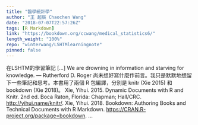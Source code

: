 ```yaml
---
title: "醫學統計學"
author: "王 超辰 Chaochen Wang"
date: "2018-07-07T22:57:26Z"
tags: [R Markdown]
link: "https://bookdown.org/ccwang/medical_statistics6/"
length_weight: "100%"
repo: "winterwang/LSHTMlearningnote"
pinned: false
---
```


在LSHTM的學習筆記 [...] We are drowning in information and starving for knowledge. — Rutherford D. Roger 尚未想好寫什麼作前言。我只是默默地想留下一些筆記和思考。本書用了兩個 R 包編譯，分別是 knitr (Xie 2015) 和 bookdown (Xie 2018)。 Xie, Yihui. 2015. Dynamic Documents with R and Knitr. 2nd ed. Boca Raton, Florida: Chapman; Hall/CRC. http://yihui.name/knitr/. Xie, Yihui. 2018. Bookdown: Authoring Books and Technical Documents with R Markdown. https://CRAN.R-project.org/package=bookdown. ...
